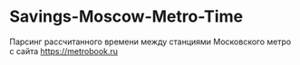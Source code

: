 # Savings-Moscow-Metro-Time
Парсинг рассчитанного времени между станциями Московского метро с сайта https://metrobook.ru
